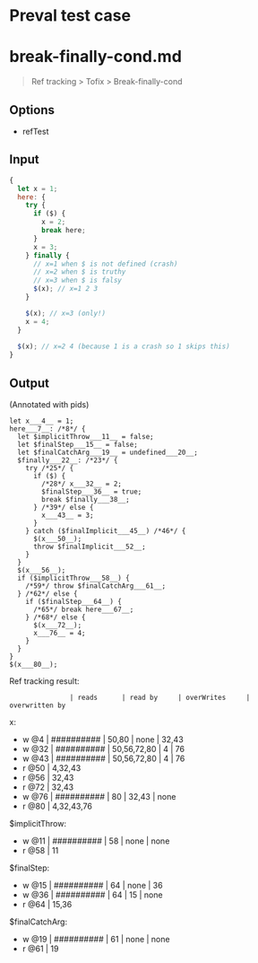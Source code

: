 # Preval test case

# break-finally-cond.md

> Ref tracking > Tofix > Break-finally-cond

## Options

- refTest

## Input

`````js filename=intro
{
  let x = 1;
  here: {
    try {
      if ($) {
        x = 2;
        break here;
      }
      x = 3;
    } finally {
      // x=1 when $ is not defined (crash)
      // x=2 when $ is truthy
      // x=3 when $ is falsy
      $(x); // x=1 2 3
    }

    $(x); // x=3 (only!)
    x = 4;
  }
  
  $(x); // x=2 4 (because 1 is a crash so 1 skips this)
}
`````

## Output

(Annotated with pids)

`````filename=intro
let x___4__ = 1;
here___7__: /*8*/ {
  let $implicitThrow___11__ = false;
  let $finalStep___15__ = false;
  let $finalCatchArg___19__ = undefined___20__;
  $finally___22__: /*23*/ {
    try /*25*/ {
      if ($) {
        /*28*/ x___32__ = 2;
        $finalStep___36__ = true;
        break $finally___38__;
      } /*39*/ else {
        x___43__ = 3;
      }
    } catch ($finalImplicit___45__) /*46*/ {
      $(x___50__);
      throw $finalImplicit___52__;
    }
  }
  $(x___56__);
  if ($implicitThrow___58__) {
    /*59*/ throw $finalCatchArg___61__;
  } /*62*/ else {
    if ($finalStep___64__) {
      /*65*/ break here___67__;
    } /*68*/ else {
      $(x___72__);
      x___76__ = 4;
    }
  }
}
$(x___80__);
`````

Ref tracking result:

                   | reads      | read by     | overWrites     | overwritten by
x:
  - w @4       | ########## | 50,80       | none           | 32,43
  - w @32      | ########## | 50,56,72,80 | 4              | 76
  - w @43      | ########## | 50,56,72,80 | 4              | 76
  - r @50      | 4,32,43
  - r @56      | 32,43
  - r @72      | 32,43
  - w @76      | ########## | 80          | 32,43          | none
  - r @80      | 4,32,43,76

$implicitThrow:
  - w @11          | ########## | 58          | none           | none
  - r @58          | 11

$finalStep:
  - w @15          | ########## | 64          | none           | 36
  - w @36          | ########## | 64          | 15             | none
  - r @64          | 15,36

$finalCatchArg:
  - w @19          | ########## | 61          | none           | none
  - r @61          | 19
